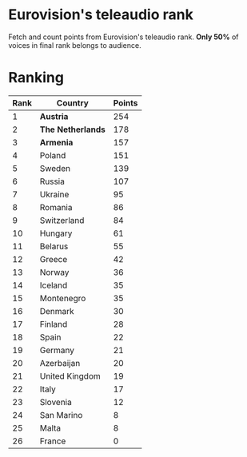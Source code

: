 Eurovision's teleaudio rank
=========================

Fetch and count points from Eurovision's teleaudio rank. **Only 50%** of voices in final rank belongs to audience.

Ranking 
=========
Rank | Country | Points
-----|---------|--------
1 | **Austria** | 254
2 | **The Netherlands** | 178
3 | **Armenia** | 157
4 | Poland | 151
5 | Sweden | 139
6 | Russia | 107
7 | Ukraine | 95
8 | Romania | 86
9 | Switzerland | 84
10| Hungary | 61
11| Belarus | 55
12| Greece | 42
13| Norway | 36
14| Iceland | 35
15| Montenegro | 35
16| Denmark | 30
17| Finland | 28
18| Spain | 22
19| Germany | 21
20| Azerbaijan | 20
21| United Kingdom | 19
22| Italy | 17
23| Slovenia | 12
24| San Marino | 8
25| Malta | 8
26| France | 0
